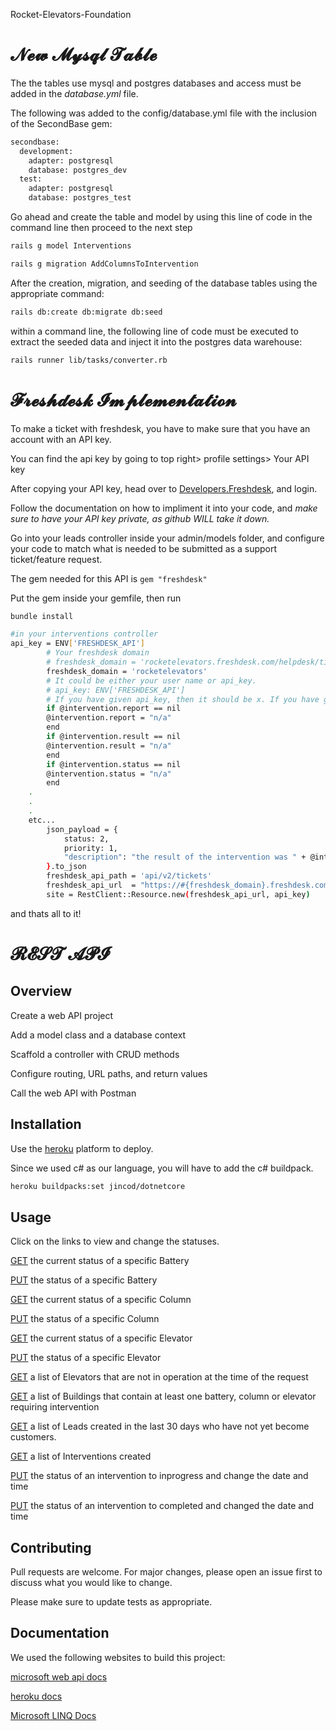  Rocket-Elevators-Foundation











# 𝓝𝓮𝔀 𝓜𝔂𝓼𝓺𝓵 𝓣𝓪𝓫𝓵𝓮

The the tables use mysql and postgres databases and access must be added in the *database.yml* file. 

The following was added to the config/database.yml file with the inclusion of the SecondBase gem:

```bash
secondbase:
  development:
    adapter: postgresql
    database: postgres_dev
  test:
    adapter: postgresql
    database: postgres_test
```
Go ahead and create the table and model by using this line of code in the command line then proceed to the next step
```bash
rails g model Interventions
```
```bash
rails g migration AddColumnsToIntervention
```
After the creation, migration, and seeding of the database tables using the appropriate command:
```bash
rails db:create db:migrate db:seed
```
within a command line, the following line of code must be executed to extract the seeded data and inject it into the postgres data warehouse: 

```bash
rails runner lib/tasks/converter.rb
```
# 𝓕𝓻𝓮𝓼𝓱𝓭𝓮𝓼𝓴 𝓘𝓶𝓹𝓵𝓮𝓶𝓮𝓷𝓽𝓪𝓽𝓲𝓸𝓷
To make a ticket with freshdesk, you have to make sure that you have an account with an API key.

You can find the api key by going to top right> profile settings> Your API key

After copying your API key, head over to [Developers.Freshdesk](https://developer.freshdesk.com/api/v1/#introduction), and login.

Follow the documentation on how to impliment it into your code, and *make sure to have your API key private, as github WILL take it down.*

Go into your leads controller inside your admin/models folder, and configure your code to match what is needed to be submitted as a support ticket/feature request.

The gem needed for this API is
	```gem "freshdesk"```

Put the gem inside your gemfile, then run
	
``` bash
bundle install
```
```bash
#in your interventions controller
api_key = ENV['FRESHDESK_API']
        # Your freshdesk domain
        # freshdesk_domain = 'rocketelevators.freshdesk.com/helpdesk/tickets'
        freshdesk_domain = 'rocketelevators'
        # It could be either your user name or api_key.
        # api_key: ENV['FRESHDESK_API']
        # If you have given api_key, then it should be x. If you have given user name, it should be password
        if @intervention.report == nil
        @intervention.report = "n/a"
        end
        if @intervention.result == nil
        @intervention.result = "n/a"
        end
        if @intervention.status == nil
        @intervention.status = "n/a"
        end
	.
	.
	.
	etc...
        json_payload = {
            status: 2,
            priority: 1,
            "description": "the result of the intervention was " + @intervention.result blah blah blah blah here,
        }.to_json
        freshdesk_api_path = 'api/v2/tickets'
        freshdesk_api_url  = "https://#{freshdesk_domain}.freshdesk.com/#{freshdesk_api_path}"
        site = RestClient::Resource.new(freshdesk_api_url, api_key)
```
and thats all to it!




# 𝓡𝓔𝓢𝓣 𝓐𝓟𝓘

## Overview

Create a web API project

Add a model class and a database context

Scaffold a controller with CRUD methods

Configure routing, URL paths, and return values

Call the web API with Postman

## Installation

Use the [heroku](https://dashboard.heroku.com/apps) platform to deploy.

Since we used c# as our language, you will have to add the c# buildpack. 

```bash
heroku buildpacks:set jincod/dotnetcore
```

## Usage

Click on the links to view and change the statuses.

[GET](https://rocket-elevators-rest-2022.herokuapp.com/api/battery/1/status) 
 the current status of a specific Battery

[PUT](https://rocket-elevators-rest-2022.herokuapp.com/api/battery/1)
 the status of a specific Battery

[GET](https://rocket-elevators-rest-2022.herokuapp.com/api/column/1/status)
the current status of a specific Column

[PUT](https://rocket-elevators-rest-2022.herokuapp.com/api/column/1)
 the status of a specific Column

[GET](https://rocket-elevators-rest-2022.herokuapp.com/api/elevator/1/status)
the current status of a specific Elevator

[PUT](https://rocket-elevators-rest-2022.herokuapp.com/api/elevator/1)
the status of a specific Elevator

[GET](https://rocket-elevators-rest-2022.herokuapp.com/api/elevator/broken)
a list of Elevators that are not in operation at the time of the request

[GET](https://rocket-elevators-rest-2022.herokuapp.com/api/building/interventions)
a list of Buildings that contain at least one battery, column or elevator requiring intervention

[GET](https://rocket-elevators-rest-2022.herokuapp.com/api/lead/notcustomer)
 a list of Leads created in the last 30 days who have not yet become customers.

[GET](https://rocket-elevators-2022.herokuapp.com/api/intervention/)
 a list of Interventions created

[PUT](https://rocket-elevators-2022.herokuapp.com/api/interventions/InProgress)
  the status of an intervention to inprogress and change the date and time

[PUT](https://rocket-elevators-2022.herokuapp.com/api/interventions/Completed)
  the status of an intervention to completed and changed the date and time

## Contributing
Pull requests are welcome. For major changes, please open an issue first to discuss what you would like to change.

Please make sure to update tests as appropriate.

## Documentation 
We used the following websites to build this project:

[microsoft web api docs](https://docs.microsoft.com/en-us/aspnet/core/tutorials/first-web-api?view=aspnetcore-3.1&tabs=visual-studio-code)

[heroku docs](https://devcenter.heroku.com/categories/reference)

[Microsoft LINQ Docs](https://docs.microsoft.com/en-us/dotnet/csharp/programming-guide/concepts/linq/introduction-to-linq-queries)
